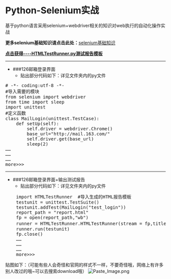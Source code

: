 # Python-Selenium实战
基于python语言采用selenium+webdriver相关的知识对web执行的自动化操作实战

**更多selenium基础知识请点击此处：**[selenium基础知识](http://www.jianshu.com/nb/10193521)

**[点击获得----HTMLTestRunner.py测试报告模板](http://tungwaiyip.info/software/HTMLTestRunner.html)**

------

- ###126邮箱登录界面
	- 贴出部分代码如下：详见文件夹内的py文件
<pre>
# -*- coding:utf-8 -*-
#导入需要的模块
from selenium import webdriver
from time import sleep
import unittest
#定义函数
class MailLogin(unittest.TestCase):
	def setUp(self):
		self.driver = webdriver.Chrome()
		base_url="http://mail.163.com/"
		self.driver.get(base_url)
		sleep(2)
……
……
……
more>>>
</pre>

---
- ###126邮箱登录界面+输出测试报告
	- 贴出部分代码如下：详见文件夹内的py文件
	
<pre>
	import HTMLTestRunner  #导入生成的HTML报告模板
	testunit = unittest.TestSuite()
 	testunit.addTest(MailLogin("test_login"))
 	report_path = "report.html"
 	fp = open(report_path,"wb")
 	runner = HTMLTestRunner.HTMLTestRunner(stream = fp,title = u"163邮箱登录页面测试",description = u"执行结果如下显示")
 	runner.run(testunit)
 	fp.close()
	……
	……
	……
	more>>>
</pre>
贴图如下：（可能有些人会奇怪和官网的样式不一样，不要奇怪哦，网络上有许多别人改过的哦~可以去搜索download哦）
![Paste_Image.png](http://upload-images.jianshu.io/upload_images/2539401-1a3c4f3cf5e09761.png?imageMogr2/auto-orient/strip%7CimageView2/2/w/1240)